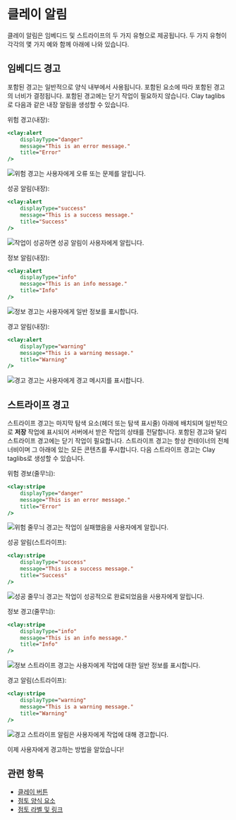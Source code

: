 # 클레이 알림

클레이 알림은 임베디드 및 스트라이프의 두 가지 유형으로 제공됩니다. 두 가지 유형이 각각의 몇 가지 예와 함께 아래에 나와 있습니다.

## 임베디드 경고

포함된 경고는 일반적으로 양식 내부에서 사용됩니다. 포함된 요소에 따라 포함된 경고의 너비가 결정됩니다. 포함된 경고에는 닫기 작업이 필요하지 않습니다. Clay taglibs로 다음과 같은 내장 알림을 생성할 수 있습니다.

위험 경고(내장):

```jsp
<clay:alert
    displayType="danger"
    message="This is an error message."
    title="Error"
/>
```

![위험 경고는 사용자에게 오류 또는 문제를 알립니다.](./clay-alerts/images/01.png)

성공 알림(내장):

```jsp
<clay:alert
    displayType="success"
    message="This is a success message."
    title="Success"
/>
```

![작업이 성공하면 성공 알림이 사용자에게 알립니다.](./clay-alerts/images/02.png)

정보 알림(내장):

```jsp
<clay:alert
    displayType="info"
    message="This is an info message."
    title="Info"
/>
```

![정보 경고는 사용자에게 일반 정보를 표시합니다.](./clay-alerts/images/03.png)

경고 알림(내장):

```jsp
<clay:alert
    displayType="warning"
    message="This is a warning message."
    title="Warning"
/>
```

![경고 경고는 사용자에게 경고 메시지를 표시합니다.](./clay-alerts/images/04.png)

## 스트라이프 경고

스트라이프 경고는 마지막 탐색 요소(헤더 또는 탐색 표시줄) 아래에 배치되며 일반적으로 **저장** 작업에 표시되어 서버에서 받은 작업의 상태를 전달합니다. 포함된 경고와 달리 스트라이프 경고에는 닫기 작업이 필요합니다. 스트라이프 경고는 항상 컨테이너의 전체 너비이며 그 아래에 있는 모든 콘텐츠를 푸시합니다. 다음 스트라이프 경고는 Clay taglibs로 생성할 수 있습니다.

위험 경보(줄무늬):

```jsp
<clay:stripe
    displayType="danger"
    message="This is an error message."
    title="Error"
/>
```

![위험 줄무늬 경고는 작업이 실패했음을 사용자에게 알립니다.](./clay-alerts/images/05.png)

성공 알림(스트라이프):

```jsp
<clay:stripe
    displayType="success"
    message="This is a success message."
    title="Success"
/>
```

![성공 줄무늬 경고는 작업이 성공적으로 완료되었음을 사용자에게 알립니다.](./clay-alerts/images/06.png)

정보 경고(줄무늬):

```jsp
<clay:stripe
    displayType="info"
    message="This is an info message."
    title="Info"
/>
```

![정보 스트라이프 경고는 사용자에게 작업에 대한 일반 정보를 표시합니다.](./clay-alerts/images/07.png)

경고 알림(스트라이프):

```jsp
<clay:stripe
    displayType="warning"
    message="This is a warning message."
    title="Warning"
/>
```

![경고 스트라이프 알림은 사용자에게 작업에 대해 경고합니다.](./clay-alerts/images/08.png)

이제 사용자에게 경고하는 방법을 알았습니다!

## 관련 항목

* [클레이 버튼](./clay-buttons.md)
* [점토 양식 요소](./clay-form-elements.md)
* [점토 라벨 및 링크](./clay-links-and-labels.md)
